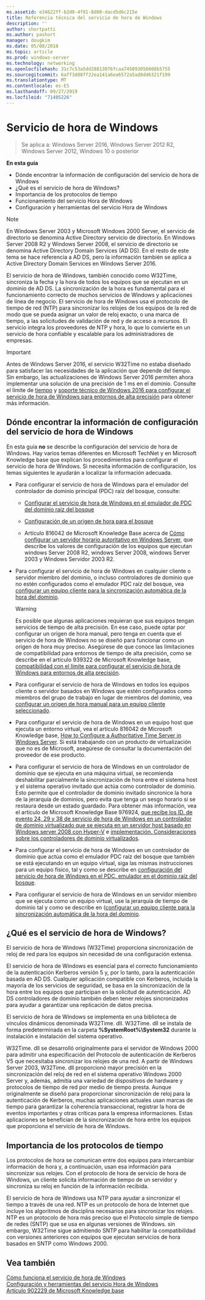 ```yaml
---
ms.assetid: e34622ff-b2d0-4f81-8d00-dacd5d6c215e
title: Referencia técnica del servicio de hora de Windows
description: ''
author: shortpatti
ms.author: pashort
manager: dougkim
ms.date: 05/08/2018
ms.topic: article
ms.prod: windows-server
ms.technology: networking
ms.openlocfilehash: 31c7c53a5dd28813076fcaa745093050808b5755
ms.sourcegitcommit: 6aff3d88ff22ea141a6ea6572a5ad8dd6321f199
ms.translationtype: MT
ms.contentlocale: es-ES
ms.lasthandoff: 09/27/2019
ms.locfileid: "71405226"
---
```

# <a name="windows-time-service"></a>Servicio de hora de Windows

>Se aplica a: Windows Server 2016, Windows Server 2012 R2, Windows Server 2012, Windows 10 o posterior


**En esta guía**  
  
* Dónde encontrar la información de configuración del servicio de hora de Windows  
* ¿Qué es el servicio de hora de Windows?  
* Importancia de los protocolos de tiempo  
* Funcionamiento del servicio Hora de Windows   
* Configuración y herramientas del servicio Hora de Windows  
  
> [!NOTE]  
> En Windows Server 2003 y Microsoft Windows 2000 Server, el servicio de directorio se denomina Active Directory servicio de directorio. En Windows Server 2008 R2 y Windows Server 2008, el servicio de directorio se denomina Active Directory Domain Services (AD DS). En el resto de este tema se hace referencia a AD DS, pero la información también se aplica a Active Directory Domain Services en Windows Server 2016.  
  
El servicio de hora de Windows, también conocido como W32Time, sincroniza la fecha y la hora de todos los equipos que se ejecutan en un dominio de AD DS. La sincronización de la hora es fundamental para el funcionamiento correcto de muchos servicios de Windows y aplicaciones de línea de negocio. El servicio de hora de Windows usa el protocolo de tiempo de red (NTP) para sincronizar los relojes de los equipos de la red de modo que se pueda asignar un valor de reloj exacto, o una marca de tiempo, a las solicitudes de validación de red y de acceso a recursos. El servicio integra los proveedores de NTP y hora, lo que lo convierte en un servicio de hora confiable y escalable para los administradores de empresas.
  
> [!IMPORTANT]  
> Antes de Windows Server 2016, el servicio W32Time no estaba diseñado para satisfacer las necesidades de la aplicación que depende del tiempo.  Sin embargo, las actualizaciones de Windows Server 2016 permiten ahora implementar una solución de una precisión de 1 ms en el dominio.  Consulte el límite de [tiempo](accurate-time.md) y [soporte técnico de Windows 2016 para configurar el servicio de hora de Windows para entornos de alta precisión](support-boundary.md) para obtener más información.  
  
## <a name="BKMK_Config"></a>Dónde encontrar la información de configuración del servicio de hora de Windows  
En esta guía **no** se describe la configuración del servicio de hora de Windows. Hay varios temas diferentes en Microsoft TechNet y en Microsoft Knowledge base que explican los procedimientos para configurar el servicio de hora de Windows. Si necesita información de configuración, los temas siguientes le ayudarán a localizar la información adecuada.  
  
-   Para configurar el servicio de hora de Windows para el emulador del controlador de dominio principal (PDC) raíz del bosque, consulte:  
  
    -   [Configurar el servicio de hora de Windows en el emulador de PDC del dominio raíz del bosque](https://docs.microsoft.com/previous-versions/windows/it-pro/windows-server-2008-R2-and-2008/cc731191%28v=ws.10%29) 
  
    -   [Configuración de un origen de hora para el bosque](https://docs.microsoft.com/previous-versions/windows/it-pro/windows-server-2008-r2-and-2008/cc794823%28v%3dws.10%29) 
  
    -   Artículo 816042 de Microsoft Knowledge Base acerca de [Cómo configurar un servidor horario autoritativo en Windows Server](https://go.microsoft.com/fwlink/?LinkID=60402), que describe los valores de configuración de los equipos que ejecutan windows Server 2008 R2, windows Server 2008, windows Server 2003 y Windows Servidor 2003 R2.  
  
-   Para configurar el servicio de hora de Windows en cualquier cliente o servidor miembro del dominio, o incluso controladores de dominio que no estén configurados como el emulador PDC raíz del bosque, vea [configurar un equipo cliente para la sincronización automática de la hora del dominio](https://docs.microsoft.com/previous-versions/windows/it-pro/windows-server-2008-r2-and-2008/cc816884%28v%3dws.10%29).  
  
    > [!WARNING]  
    > Es posible que algunas aplicaciones requieran que sus equipos tengan servicios de tiempo de alta precisión. En ese caso, puede optar por configurar un origen de hora manual, pero tenga en cuenta que el servicio de hora de Windows no se diseñó para funcionar como un origen de hora muy preciso. Asegúrese de que conoce las limitaciones de compatibilidad para entornos de tiempo de alta precisión, como se describe en el artículo 939322 de Microsoft Knowledge base, [compatibilidad con el límite para configurar el servicio de hora de Windows para entornos de alta precisión](support-boundary.md).  
  
-   Para configurar el servicio de hora de Windows en todos los equipos cliente o servidor basados en Windows que estén configurados como miembros del grupo de trabajo en lugar de miembros del dominio, vea [configurar un origen de hora manual para un equipo cliente seleccionado](https://docs.microsoft.com/previous-versions/windows/it-pro/windows-server-2008-r2-and-2008/cc816656%28v%3dws.10%29).  
  
-   Para configurar el servicio de hora de Windows en un equipo host que ejecuta un entorno virtual, vea el artículo 816042 de Microsoft Knowledge base, [How to Configure a Authoritative Time Server in Windows Server](https://go.microsoft.com/fwlink/?LinkID=60402). Si está trabajando con un producto de virtualización que no es de Microsoft, asegúrese de consultar la documentación del proveedor de ese producto.  
  
-   Para configurar el servicio de hora de Windows en un controlador de dominio que se ejecuta en una máquina virtual, se recomienda deshabilitar parcialmente la sincronización de hora entre el sistema host y el sistema operativo invitado que actúa como controlador de dominio. Esto permite que el controlador de dominio invitado sincronice la hora de la jerarquía de dominios, pero evita que tenga un sesgo horario si se restaura desde un estado guardado. Para obtener más información, vea el artículo de Microsoft Knowledge Base 976924, [que recibe los ID. de evento 24, 29 y 38 de servicio de hora de Windows en un controlador de dominio virtualizado que se ejecuta en un servidor host basado en Windows server 2008 con Hyper-V](https://go.microsoft.com/fwlink/?LinkID=192236) e [implementación. Consideraciones sobre los controladores de dominio virtualizados](https://go.microsoft.com/fwlink/?LinkID=192235).  
  
-   Para configurar el servicio de hora de Windows en un controlador de dominio que actúa como el emulador PDC raíz del bosque que también se está ejecutando en un equipo virtual, siga las mismas instrucciones para un equipo físico, tal y como se describe en [configuración del servicio de hora de Windows en el PDC. emulador en el dominio raíz del bosque](https://docs.microsoft.com/previous-versions/windows/it-pro/windows-server-2008-R2-and-2008/cc731191%28v=ws.10%29).  
  
-   Para configurar el servicio de hora de Windows en un servidor miembro que se ejecuta como un equipo virtual, use la jerarquía de tiempo de dominio tal y como se describe en ([configurar un equipo cliente para la sincronización automática de la hora del dominio](https://docs.microsoft.com/previous-versions/windows/it-pro/windows-server-2008-r2-and-2008/cc816884%28v%3dws.10%29).  
  
## <a name="BKMK_WTS"></a>¿Qué es el servicio de hora de Windows?  
El servicio de hora de Windows (W32Time) proporciona sincronización de reloj de red para los equipos sin necesidad de una configuración extensa.  
  
El servicio de hora de Windows es esencial para el correcto funcionamiento de la autenticación Kerberos versión 5 y, por lo tanto, para la autenticación basada en AD DS. Cualquier aplicación compatible con Kerberos, incluida la mayoría de los servicios de seguridad, se basa en la sincronización de la hora entre los equipos que participan en la solicitud de autenticación. AD DS controladores de dominio también deben tener relojes sincronizados para ayudar a garantizar una replicación de datos precisa.  
  
El servicio de hora de Windows se implementa en una biblioteca de vínculos dinámicos denominada W32Time. dll. W32Time. dll se instala de forma predeterminada en la carpeta **%SystemRoot%\System32** durante la instalación e instalación del sistema operativo.  
  
W32Time. dll se desarrolló originalmente para el servidor de Windows 2000 para admitir una especificación del Protocolo de autenticación de Kerberos V5 que necesitaba sincronizar los relojes de una red. A partir de Windows Server 2003, W32Time. dll proporcionó mayor precisión en la sincronización del reloj de red en el sistema operativo Windows 2000 Server y, además, admitía una variedad de dispositivos de hardware y protocolos de tiempo de red por medio de tiempo presta. Aunque originalmente se diseñó para proporcionar sincronización de reloj para la autenticación de Kerberos, muchas aplicaciones actuales usan marcas de tiempo para garantizar la coherencia transaccional, registrar la hora de eventos importantes y otras críticas para la empresa informaciones. Estas aplicaciones se benefician de la sincronización de hora entre los equipos que proporciona el servicio de hora de Windows.  
  
## <a name="BKMK_TimeProtocols"></a>Importancia de los protocolos de tiempo  
Los protocolos de hora se comunican entre dos equipos para intercambiar información de hora y, a continuación, usan esa información para sincronizar sus relojes. Con el protocolo de hora de servicio de hora de Windows, un cliente solicita información de tiempo de un servidor y sincroniza su reloj en función de la información recibida.  
  
El servicio de hora de Windows usa NTP para ayudar a sincronizar el tiempo a través de una red. NTP es un protocolo de hora de Internet que incluye los algoritmos de disciplina necesarios para sincronizar los relojes. NTP es un protocolo de hora más preciso que el Protocolo simple de tiempo de redes (SNTP) que se usa en algunas versiones de Windows. sin embargo, W32Time sigue admitiendo SNTP para habilitar la compatibilidad con versiones anteriores con equipos que ejecutan servicios de hora basados en SNTP como Windows 2000.  
  
## <a name="see-also"></a>Vea también  
[Cómo funciona el servicio de hora de Windows](How-the-Windows-Time-Service-Works.md)  
[Configuración y herramientas del servicio Hora de Windows](Windows-Time-Service-Tools-and-Settings.md)  
[Artículo 902229 de Microsoft Knowledge base](https://go.microsoft.com/fwlink/?LinkId=186066)
